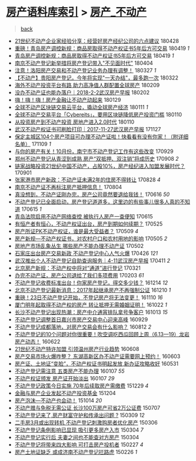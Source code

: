 [房产语料库索引](../../README.md)  > [房产_不动产](房产_不动产.md)
====
> [back](../README.md)

- [21世纪不动产企业家经验分享：经营好房产经纪公司的六点建议](http://jkwz.applinzi.com/ittc/7096974615861789712.html#21%E4%B8%96%E7%BA%AA%E4%B8%8D%E5%8A%A8%E4%BA%A7%E4%BC%81%E4%B8%9A%E5%AE%B6%E7%BB%8F%E9%AA%8C%E5%88%86%E4%BA%AB%EF%BC%9A%E7%BB%8F%E8%90%A5%E5%A5%BD%E6%88%BF%E4%BA%A7%E7%BB%8F%E7%BA%AA%E5%85%AC%E5%8F%B8%E7%9A%84%E5%85%AD%E7%82%B9%E5%BB%BA%E8%AE%AE) 180428  
- [重磅！青岛房产调控新规：商品房取得不动产权证书5年后方可交易](http://jkwz.applinzi.com/ittc/7093633007682585616.html#%E9%87%8D%E7%A3%85%EF%BC%81%E9%9D%92%E5%B2%9B%E6%88%BF%E4%BA%A7%E8%B0%83%E6%8E%A7%E6%96%B0%E8%A7%84%EF%BC%9A%E5%95%86%E5%93%81%E6%88%BF%E5%8F%96%E5%BE%97%E4%B8%8D%E5%8A%A8%E4%BA%A7%E6%9D%83%E8%AF%81%E4%B9%A65%E5%B9%B4%E5%90%8E%E6%96%B9%E5%8F%AF%E4%BA%A4%E6%98%93) 180419 *1* 
- [青岛房产调控新规：商品房取得不动产权证书5年后方可交易](http://jkwz.applinzi.com/ittc/7093602565533205515.html#%E9%9D%92%E5%B2%9B%E6%88%BF%E4%BA%A7%E8%B0%83%E6%8E%A7%E6%96%B0%E8%A7%84%EF%BC%9A%E5%95%86%E5%93%81%E6%88%BF%E5%8F%96%E5%BE%97%E4%B8%8D%E5%8A%A8%E4%BA%A7%E6%9D%83%E8%AF%81%E4%B9%A65%E5%B9%B4%E5%90%8E%E6%96%B9%E5%8F%AF%E4%BA%A4%E6%98%93) 180419 *1* 
- [南京不动产登记新举措将房产登记带入&quot;不见面时代&quot;](http://jkwz.applinzi.com/ittc/7088072225003668486.html#%E5%8D%97%E4%BA%AC%E4%B8%8D%E5%8A%A8%E4%BA%A7%E7%99%BB%E8%AE%B0%E6%96%B0%E4%B8%BE%E6%8E%AA%E5%B0%86%E6%88%BF%E4%BA%A7%E7%99%BB%E8%AE%B0%E5%B8%A6%E5%85%A5%26quot%3B%E4%B8%8D%E8%A7%81%E9%9D%A2%E6%97%B6%E4%BB%A3%26quot%3B) 180404  
- [注意！洛阳房产交易和不动产登记业务办理有调整！](http://jkwz.applinzi.com/ittc/7085169198898873351.html#%E6%B3%A8%E6%84%8F%EF%BC%81%E6%B4%9B%E9%98%B3%E6%88%BF%E4%BA%A7%E4%BA%A4%E6%98%93%E5%92%8C%E4%B8%8D%E5%8A%A8%E4%BA%A7%E7%99%BB%E8%AE%B0%E4%B8%9A%E5%8A%A1%E5%8A%9E%E7%90%86%E6%9C%89%E8%B0%83%E6%95%B4%EF%BC%81) 180327 *1* 
- [【不动产】贵阳房产登记，今年将实现&quot;一天办结&quot;，最多跑一次](http://jkwz.applinzi.com/ittc/7083292734435886097.html#%E3%80%90%E4%B8%8D%E5%8A%A8%E4%BA%A7%E3%80%91%E8%B4%B5%E9%98%B3%E6%88%BF%E4%BA%A7%E7%99%BB%E8%AE%B0%EF%BC%8C%E4%BB%8A%E5%B9%B4%E5%B0%86%E5%AE%9E%E7%8E%B0%26quot%3B%E4%B8%80%E5%A4%A9%E5%8A%9E%E7%BB%93%26quot%3B%EF%BC%8C%E6%9C%80%E5%A4%9A%E8%B7%91%E4%B8%80%E6%AC%A1) 180322  
- [海外不动产投资平台有路 助力高净值人群配置全球房产](http://jkwz.applinzi.com/ittc/7068230745384813585.html#%E6%B5%B7%E5%A4%96%E4%B8%8D%E5%8A%A8%E4%BA%A7%E6%8A%95%E8%B5%84%E5%B9%B3%E5%8F%B0%E6%9C%89%E8%B7%AF+%E5%8A%A9%E5%8A%9B%E9%AB%98%E5%87%80%E5%80%BC%E4%BA%BA%E7%BE%A4%E9%85%8D%E7%BD%AE%E5%85%A8%E7%90%83%E6%88%BF%E4%BA%A7) 180209  
- [没办不动产证也能办落户｜2018-2-2武汉房产早报](http://jkwz.applinzi.com/ittc/7065400970307961866.html#%E6%B2%A1%E5%8A%9E%E4%B8%8D%E5%8A%A8%E4%BA%A7%E8%AF%81%E4%B9%9F%E8%83%BD%E5%8A%9E%E8%90%BD%E6%88%B7%EF%BD%9C2018-2-2%E6%AD%A6%E6%B1%89%E6%88%BF%E4%BA%A7%E6%97%A9%E6%8A%A5) 180202  
- [嗨！嗨！嗨！房产金融让不动产动起来](http://jkwz.applinzi.com/ittc/7063925677781156875.html#%E5%97%A8%EF%BC%81%E5%97%A8%EF%BC%81%E5%97%A8%EF%BC%81%E6%88%BF%E4%BA%A7%E9%87%91%E8%9E%8D%E8%AE%A9%E4%B8%8D%E5%8A%A8%E4%BA%A7%E5%8A%A8%E8%B5%B7%E6%9D%A5) 180129  
- [全球不动产区块链交易云平台，撬动全球房产经济](http://jkwz.applinzi.com/ittc/7057267018741318666.html#%E5%85%A8%E7%90%83%E4%B8%8D%E5%8A%A8%E4%BA%A7%E5%8C%BA%E5%9D%97%E9%93%BE%E4%BA%A4%E6%98%93%E4%BA%91%E5%B9%B3%E5%8F%B0%EF%BC%8C%E6%92%AC%E5%8A%A8%E5%85%A8%E7%90%83%E6%88%BF%E4%BA%A7%E7%BB%8F%E6%B5%8E) 180111 *1* 
- [全球不动产交易平台「Cybereits」，要用区块链降低房产投资门槛](http://jkwz.applinzi.com/ittc/7057039079986693136.html#%E5%85%A8%E7%90%83%E4%B8%8D%E5%8A%A8%E4%BA%A7%E4%BA%A4%E6%98%93%E5%B9%B3%E5%8F%B0%E3%80%8CCybereits%E3%80%8D%EF%BC%8C%E8%A6%81%E7%94%A8%E5%8C%BA%E5%9D%97%E9%93%BE%E9%99%8D%E4%BD%8E%E6%88%BF%E4%BA%A7%E6%8A%95%E8%B5%84%E9%97%A8%E6%A7%9B) 180110  
- [从投资房产到不动产投资 房地产进入2.0时代](http://jkwz.applinzi.com/ittc/7056734311712031755.html#%E4%BB%8E%E6%8A%95%E8%B5%84%E6%88%BF%E4%BA%A7%E5%88%B0%E4%B8%8D%E5%8A%A8%E4%BA%A7%E6%8A%95%E8%B5%84+%E6%88%BF%E5%9C%B0%E4%BA%A7%E8%BF%9B%E5%85%A52.0%E6%97%B6%E4%BB%A3) 180110  
- [武汉不动产权证书可刷脸打印｜2017-11-27武汉房产早报](http://jkwz.applinzi.com/ittc/7040536312111694864.html#%E6%AD%A6%E6%B1%89%E4%B8%8D%E5%8A%A8%E4%BA%A7%E6%9D%83%E8%AF%81%E4%B9%A6%E5%8F%AF%E5%88%B7%E8%84%B8%E6%89%93%E5%8D%B0%EF%BD%9C2017-11-27%E6%AD%A6%E6%B1%89%E6%88%BF%E4%BA%A7%E6%97%A9%E6%8A%A5) 171127  
- [保定主城区104个房产项目可办理不动产证啦！快看看有没有你家！（附详细名单）](http://jkwz.applinzi.com/ittc/7033986949965153296.html#%E4%BF%9D%E5%AE%9A%E4%B8%BB%E5%9F%8E%E5%8C%BA104%E4%B8%AA%E6%88%BF%E4%BA%A7%E9%A1%B9%E7%9B%AE%E5%8F%AF%E5%8A%9E%E7%90%86%E4%B8%8D%E5%8A%A8%E4%BA%A7%E8%AF%81%E5%95%A6%EF%BC%81%E5%BF%AB%E7%9C%8B%E7%9C%8B%E6%9C%89%E6%B2%A1%E6%9C%89%E4%BD%A0%E5%AE%B6%EF%BC%81%EF%BC%88%E9%99%84%E8%AF%A6%E7%BB%86%E5%90%8D%E5%8D%95%EF%BC%89) 171109 *1* 
- [与你的房产有关！10月份，南宁市不动产登记工作有这些改变](http://jkwz.applinzi.com/ittc/7018732683474240529.html#%E4%B8%8E%E4%BD%A0%E7%9A%84%E6%88%BF%E4%BA%A7%E6%9C%89%E5%85%B3%EF%BC%8110%E6%9C%88%E4%BB%BD%EF%BC%8C%E5%8D%97%E5%AE%81%E5%B8%82%E4%B8%8D%E5%8A%A8%E4%BA%A7%E7%99%BB%E8%AE%B0%E5%B7%A5%E4%BD%9C%E6%9C%89%E8%BF%99%E4%BA%9B%E6%94%B9%E5%8F%98) 170929  
- [郑州不动产登记从青涩到成熟 房产“双抵押、双注销”将成历史](http://jkwz.applinzi.com/ittc/7010875355043464208.html#%E9%83%91%E5%B7%9E%E4%B8%8D%E5%8A%A8%E4%BA%A7%E7%99%BB%E8%AE%B0%E4%BB%8E%E9%9D%92%E6%B6%A9%E5%88%B0%E6%88%90%E7%86%9F+%E6%88%BF%E4%BA%A7%E2%80%9C%E5%8F%8C%E6%8A%B5%E6%8A%BC%E3%80%81%E5%8F%8C%E6%B3%A8%E9%94%80%E2%80%9D%E5%B0%86%E6%88%90%E5%8E%86%E5%8F%B2) 170908 *2* 
- [链家战略投资21世纪中国不动产，占股10%，房产经纪进入加盟发展时代？](http://jkwz.applinzi.com/ittc/7008262171304395793.html#%E9%93%BE%E5%AE%B6%E6%88%98%E7%95%A5%E6%8A%95%E8%B5%8421%E4%B8%96%E7%BA%AA%E4%B8%AD%E5%9B%BD%E4%B8%8D%E5%8A%A8%E4%BA%A7%EF%BC%8C%E5%8D%A0%E8%82%A110%25%EF%BC%8C%E6%88%BF%E4%BA%A7%E7%BB%8F%E7%BA%AA%E8%BF%9B%E5%85%A5%E5%8A%A0%E7%9B%9F%E5%8F%91%E5%B1%95%E6%97%B6%E4%BB%A3%EF%BC%9F) 170901  
- [张家港市房产新政：不动产证未满2年的住房不得转让](http://jkwz.applinzi.com/ittc/7006872281614386193.html#%E5%BC%A0%E5%AE%B6%E6%B8%AF%E5%B8%82%E6%88%BF%E4%BA%A7%E6%96%B0%E6%94%BF%EF%BC%9A%E4%B8%8D%E5%8A%A8%E4%BA%A7%E8%AF%81%E6%9C%AA%E6%BB%A12%E5%B9%B4%E7%9A%84%E4%BD%8F%E6%88%BF%E4%B8%8D%E5%BE%97%E8%BD%AC%E8%AE%A9) 170828 *4* 
- [南京不动产证不再标注房产抵押信息！](http://jkwz.applinzi.com/ittc/6998042833297343505.html#%E5%8D%97%E4%BA%AC%E4%B8%8D%E5%8A%A8%E4%BA%A7%E8%AF%81%E4%B8%8D%E5%86%8D%E6%A0%87%E6%B3%A8%E6%88%BF%E4%BA%A7%E6%8A%B5%E6%8A%BC%E4%BF%A1%E6%81%AF%EF%BC%81) 170804  
- [真没想到，不动产证刚办完，房产公司竟然要退给我钱！](http://jkwz.applinzi.com/ittc/6979811852249728005.html#%E7%9C%9F%E6%B2%A1%E6%83%B3%E5%88%B0%EF%BC%8C%E4%B8%8D%E5%8A%A8%E4%BA%A7%E8%AF%81%E5%88%9A%E5%8A%9E%E5%AE%8C%EF%BC%8C%E6%88%BF%E4%BA%A7%E5%85%AC%E5%8F%B8%E7%AB%9F%E7%84%B6%E8%A6%81%E9%80%80%E7%BB%99%E6%88%91%E9%92%B1%EF%BC%81) 170616 *50* 
- [不动产登记已全面启动，房产登记道道多，这里边的有些事儿很多人真的不知道](http://jkwz.applinzi.com/ittc/6979526728484389893.html#%E4%B8%8D%E5%8A%A8%E4%BA%A7%E7%99%BB%E8%AE%B0%E5%B7%B2%E5%85%A8%E9%9D%A2%E5%90%AF%E5%8A%A8%EF%BC%8C%E6%88%BF%E4%BA%A7%E7%99%BB%E8%AE%B0%E9%81%93%E9%81%93%E5%A4%9A%EF%BC%8C%E8%BF%99%E9%87%8C%E8%BE%B9%E7%9A%84%E6%9C%89%E4%BA%9B%E4%BA%8B%E5%84%BF%E5%BE%88%E5%A4%9A%E4%BA%BA%E7%9C%9F%E7%9A%84%E4%B8%8D%E7%9F%A5%E9%81%93) 170615 *1* 
- [青岛法院启用不动产网络查控 被执行人房产一查便知](http://jkwz.applinzi.com/ittc/6979433747471401989.html#%E9%9D%92%E5%B2%9B%E6%B3%95%E9%99%A2%E5%90%AF%E7%94%A8%E4%B8%8D%E5%8A%A8%E4%BA%A7%E7%BD%91%E7%BB%9C%E6%9F%A5%E6%8E%A7+%E8%A2%AB%E6%89%A7%E8%A1%8C%E4%BA%BA%E6%88%BF%E4%BA%A7%E4%B8%80%E6%9F%A5%E4%BE%BF%E7%9F%A5) 170615  
- [有恒产者有恒心，不动产权证出台，房产到期如何续期？](http://jkwz.applinzi.com/ittc/6967605695070340101.html#%E6%9C%89%E6%81%92%E4%BA%A7%E8%80%85%E6%9C%89%E6%81%92%E5%BF%83%EF%BC%8C%E4%B8%8D%E5%8A%A8%E4%BA%A7%E6%9D%83%E8%AF%81%E5%87%BA%E5%8F%B0%EF%BC%8C%E6%88%BF%E4%BA%A7%E5%88%B0%E6%9C%9F%E5%A6%82%E4%BD%95%E7%BB%AD%E6%9C%9F%EF%BC%9F) 170525  
- [房产所证PK不动产权证，谁是最大受益者？](http://jkwz.applinzi.com/ittc/6965587814765822981.html#%E6%88%BF%E4%BA%A7%E6%89%80%E8%AF%81PK%E4%B8%8D%E5%8A%A8%E4%BA%A7%E6%9D%83%E8%AF%81%EF%BC%8C%E8%B0%81%E6%98%AF%E6%9C%80%E5%A4%A7%E5%8F%97%E7%9B%8A%E8%80%85%EF%BC%9F) 170509 *4* 
- [房产新规—不动产权证书，对农村户口和农村用地的影响](http://jkwz.applinzi.com/ittc/6964052708825760773.html#%E6%88%BF%E4%BA%A7%E6%96%B0%E8%A7%84%E2%80%94%E4%B8%8D%E5%8A%A8%E4%BA%A7%E6%9D%83%E8%AF%81%E4%B9%A6%EF%BC%8C%E5%AF%B9%E5%86%9C%E6%9D%91%E6%88%B7%E5%8F%A3%E5%92%8C%E5%86%9C%E6%9D%91%E7%94%A8%E5%9C%B0%E7%9A%84%E5%BD%B1%E5%93%8D) 170505 *2* 
- [房地产市场乱象丛生 哪些房产不能办理不动产证](http://jkwz.applinzi.com/ittc/6963016412963537924.html#%E6%88%BF%E5%9C%B0%E4%BA%A7%E5%B8%82%E5%9C%BA%E4%B9%B1%E8%B1%A1%E4%B8%9B%E7%94%9F+%E5%93%AA%E4%BA%9B%E6%88%BF%E4%BA%A7%E4%B8%8D%E8%83%BD%E5%8A%9E%E7%90%86%E4%B8%8D%E5%8A%A8%E4%BA%A7%E8%AF%81) 170502  
- [石家庄出台房产交易新政 不动产登记中心人气火爆](http://jkwz.applinzi.com/ittc/6960844287716623364.html#%E7%9F%B3%E5%AE%B6%E5%BA%84%E5%87%BA%E5%8F%B0%E6%88%BF%E4%BA%A7%E4%BA%A4%E6%98%93%E6%96%B0%E6%94%BF+%E4%B8%8D%E5%8A%A8%E4%BA%A7%E7%99%BB%E8%AE%B0%E4%B8%AD%E5%BF%83%E4%BA%BA%E6%B0%94%E7%81%AB%E7%88%86) 170426 *121* 
- [武汉推出个人不动产登记自助查询服务｜4-11武汉房产早报](http://jkwz.applinzi.com/ittc/6955190324031915013.html#%E6%AD%A6%E6%B1%89%E6%8E%A8%E5%87%BA%E4%B8%AA%E4%BA%BA%E4%B8%8D%E5%8A%A8%E4%BA%A7%E7%99%BB%E8%AE%B0%E8%87%AA%E5%8A%A9%E6%9F%A5%E8%AF%A2%E6%9C%8D%E5%8A%A1%EF%BD%9C4-11%E6%AD%A6%E6%B1%89%E6%88%BF%E4%BA%A7%E6%97%A9%E6%8A%A5) 170411 *2* 
- [北京房产新规：不动产权中将对“通道”进行登记](http://jkwz.applinzi.com/ittc/6947550173948544004.html#%E5%8C%97%E4%BA%AC%E6%88%BF%E4%BA%A7%E6%96%B0%E8%A7%84%EF%BC%9A%E4%B8%8D%E5%8A%A8%E4%BA%A7%E6%9D%83%E4%B8%AD%E5%B0%86%E5%AF%B9%E2%80%9C%E9%80%9A%E9%81%93%E2%80%9D%E8%BF%9B%E8%A1%8C%E7%99%BB%E8%AE%B0) 170321  
- [办完不动产证，房产公司退给了我们多项费用](http://jkwz.applinzi.com/ittc/6930371657041708037.html#%E5%8A%9E%E5%AE%8C%E4%B8%8D%E5%8A%A8%E4%BA%A7%E8%AF%81%EF%BC%8C%E6%88%BF%E4%BA%A7%E5%85%AC%E5%8F%B8%E9%80%80%E7%BB%99%E4%BA%86%E6%88%91%E4%BB%AC%E5%A4%9A%E9%A1%B9%E8%B4%B9%E7%94%A8) 170203 *61* 
- [不动产登记收费标准出台！你家房产登记，得交多少钱？](http://jkwz.applinzi.com/ittc/6911598821254890500.html#%E4%B8%8D%E5%8A%A8%E4%BA%A7%E7%99%BB%E8%AE%B0%E6%94%B6%E8%B4%B9%E6%A0%87%E5%87%86%E5%87%BA%E5%8F%B0%EF%BC%81%E4%BD%A0%E5%AE%B6%E6%88%BF%E4%BA%A7%E7%99%BB%E8%AE%B0%EF%BC%8C%E5%BE%97%E4%BA%A4%E5%A4%9A%E5%B0%91%E9%92%B1%EF%BC%9F) 161214 *12* 
- [北京不动产登记最新消息：2017年起继承房产不再强制公证](http://jkwz.applinzi.com/ittc/6909692169631040517.html#%E5%8C%97%E4%BA%AC%E4%B8%8D%E5%8A%A8%E4%BA%A7%E7%99%BB%E8%AE%B0%E6%9C%80%E6%96%B0%E6%B6%88%E6%81%AF%EF%BC%9A2017%E5%B9%B4%E8%B5%B7%E7%BB%A7%E6%89%BF%E6%88%BF%E4%BA%A7%E4%B8%8D%E5%86%8D%E5%BC%BA%E5%88%B6%E5%85%AC%E8%AF%81) 161210 *1* 
- [重磅！23日不动产登记开始，不登记房产将无法变更！](http://jkwz.applinzi.com/ittc/6898843140487644164.html#%E9%87%8D%E7%A3%85%EF%BC%8123%E6%97%A5%E4%B8%8D%E5%8A%A8%E4%BA%A7%E7%99%BB%E8%AE%B0%E5%BC%80%E5%A7%8B%EF%BC%8C%E4%B8%8D%E7%99%BB%E8%AE%B0%E6%88%BF%E4%BA%A7%E5%B0%86%E6%97%A0%E6%B3%95%E5%8F%98%E6%9B%B4%EF%BC%81) 161110 *16* 
- [厦门明年起取得不动产权的房产  转让抵押无需婚姻证明！](http://jkwz.applinzi.com/ittc/6891740412095497220.html#%E5%8E%A6%E9%97%A8%E6%98%8E%E5%B9%B4%E8%B5%B7%E5%8F%96%E5%BE%97%E4%B8%8D%E5%8A%A8%E4%BA%A7%E6%9D%83%E7%9A%84%E6%88%BF%E4%BA%A7++%E8%BD%AC%E8%AE%A9%E6%8A%B5%E6%8A%BC%E6%97%A0%E9%9C%80%E5%A9%9A%E5%A7%BB%E8%AF%81%E6%98%8E%EF%BC%81) 161022 *1* 
- [长沙不动产登记出现热潮：房产中介通宵排队拿号争客户](http://jkwz.applinzi.com/ittc/6888429402215416837.html#%E9%95%BF%E6%B2%99%E4%B8%8D%E5%8A%A8%E4%BA%A7%E7%99%BB%E8%AE%B0%E5%87%BA%E7%8E%B0%E7%83%AD%E6%BD%AE%EF%BC%9A%E6%88%BF%E4%BA%A7%E4%B8%AD%E4%BB%8B%E9%80%9A%E5%AE%B5%E6%8E%92%E9%98%9F%E6%8B%BF%E5%8F%B7%E4%BA%89%E5%AE%A2%E6%88%B7) 161013 *15* 
- [不动产登记调整首日嘉兴市房产交易中心迎来高峰](http://jkwz.applinzi.com/ittc/6883205853154378756.html#%E4%B8%8D%E5%8A%A8%E4%BA%A7%E7%99%BB%E8%AE%B0%E8%B0%83%E6%95%B4%E9%A6%96%E6%97%A5%E5%98%89%E5%85%B4%E5%B8%82%E6%88%BF%E4%BA%A7%E4%BA%A4%E6%98%93%E4%B8%AD%E5%BF%83%E8%BF%8E%E6%9D%A5%E9%AB%98%E5%B3%B0) 160929  
- [不动产登记成都落地，对房产交易会有什么影响？](http://jkwz.applinzi.com/ittc/6865525339232666628.html#%E4%B8%8D%E5%8A%A8%E4%BA%A7%E7%99%BB%E8%AE%B0%E6%88%90%E9%83%BD%E8%90%BD%E5%9C%B0%EF%BC%8C%E5%AF%B9%E6%88%BF%E4%BA%A7%E4%BA%A4%E6%98%93%E4%BC%9A%E6%9C%89%E4%BB%80%E4%B9%88%E5%BD%B1%E5%93%8D%EF%BC%9F) 160812 *2* 
- [不动产登记的10个问题对你很重要！吹空调吃西瓜回顾上周（6.13—19）龙岩房产动态！](http://jkwz.applinzi.com/ittc/6846526084497277957.html#%E4%B8%8D%E5%8A%A8%E4%BA%A7%E7%99%BB%E8%AE%B0%E7%9A%8410%E4%B8%AA%E9%97%AE%E9%A2%98%E5%AF%B9%E4%BD%A0%E5%BE%88%E9%87%8D%E8%A6%81%EF%BC%81%E5%90%B9%E7%A9%BA%E8%B0%83%E5%90%83%E8%A5%BF%E7%93%9C%E5%9B%9E%E9%A1%BE%E4%B8%8A%E5%91%A8%EF%BC%886.13%E2%80%9419%EF%BC%89%E9%BE%99%E5%B2%A9%E6%88%BF%E4%BA%A7%E5%8A%A8%E6%80%81%EF%BC%81) 160622  
- [21世纪不动产特许加盟 引领温州房产行业趋势](http://jkwz.applinzi.com/ittc/6841288252451210245.html#21%E4%B8%96%E7%BA%AA%E4%B8%8D%E5%8A%A8%E4%BA%A7%E7%89%B9%E8%AE%B8%E5%8A%A0%E7%9B%9F+%E5%BC%95%E9%A2%86%E6%B8%A9%E5%B7%9E%E6%88%BF%E4%BA%A7%E8%A1%8C%E4%B8%9A%E8%B6%8B%E5%8A%BF) 160608  
- [房产交易市场火爆咋整？  东湖高新区办不动产证需要网上预约！](http://jkwz.applinzi.com/ittc/6839400534565716996.html#%E6%88%BF%E4%BA%A7%E4%BA%A4%E6%98%93%E5%B8%82%E5%9C%BA%E7%81%AB%E7%88%86%E5%92%8B%E6%95%B4%EF%BC%9F++%E4%B8%9C%E6%B9%96%E9%AB%98%E6%96%B0%E5%8C%BA%E5%8A%9E%E4%B8%8D%E5%8A%A8%E4%BA%A7%E8%AF%81%E9%9C%80%E8%A6%81%E7%BD%91%E4%B8%8A%E9%A2%84%E7%BA%A6%EF%BC%81) 160603  
- [房产证、土地证“变脸”，不动产权证书明起发放,新办证攻略收好](http://jkwz.applinzi.com/ittc/6838304859497169925.html#%E6%88%BF%E4%BA%A7%E8%AF%81%E3%80%81%E5%9C%9F%E5%9C%B0%E8%AF%81%E2%80%9C%E5%8F%98%E8%84%B8%E2%80%9D%EF%BC%8C%E4%B8%8D%E5%8A%A8%E4%BA%A7%E6%9D%83%E8%AF%81%E4%B9%A6%E6%98%8E%E8%B5%B7%E5%8F%91%E6%94%BE%2C%E6%96%B0%E5%8A%9E%E8%AF%81%E6%94%BB%E7%95%A5%E6%94%B6%E5%A5%BD) 160531  
- [不动产登记需注意 五类房产不能办理](http://jkwz.applinzi.com/ittc/6784593379602203653.html#%E4%B8%8D%E5%8A%A8%E4%BA%A7%E7%99%BB%E8%AE%B0%E9%9C%80%E6%B3%A8%E6%84%8F+%E4%BA%94%E7%B1%BB%E6%88%BF%E4%BA%A7%E4%B8%8D%E8%83%BD%E5%8A%9E%E7%90%86) 160107 *55* 
- [不动产权证颁发 房产证开始淡出](http://jkwz.applinzi.com/ittc/6784241186328019972.html#%E4%B8%8D%E5%8A%A8%E4%BA%A7%E6%9D%83%E8%AF%81%E9%A2%81%E5%8F%91+%E6%88%BF%E4%BA%A7%E8%AF%81%E5%BC%80%E5%A7%8B%E6%B7%A1%E5%87%BA) 160107 *29* 
- [不动产登记政策今日实施 70年后续取房产需缴费](http://jkwz.applinzi.com/ittc/6781250646623912964.html#%E4%B8%8D%E5%8A%A8%E4%BA%A7%E7%99%BB%E8%AE%B0%E6%94%BF%E7%AD%96%E4%BB%8A%E6%97%A5%E5%AE%9E%E6%96%BD+70%E5%B9%B4%E5%90%8E%E7%BB%AD%E5%8F%96%E6%88%BF%E4%BA%A7%E9%9C%80%E7%BC%B4%E8%B4%B9) 151229 *4* 
- [金融与房产企业发起不动产投资基金](http://jkwz.applinzi.com/ittc/6771904300305613829.html#%E9%87%91%E8%9E%8D%E4%B8%8E%E6%88%BF%E4%BA%A7%E4%BC%81%E4%B8%9A%E5%8F%91%E8%B5%B7%E4%B8%8D%E5%8A%A8%E4%BA%A7%E6%8A%95%E8%B5%84%E5%9F%BA%E9%87%91) 151204  
- [房产泡沫—不动产也会动！](http://jkwz.applinzi.com/ittc/6753098412780585989.html#%E6%88%BF%E4%BA%A7%E6%B3%A1%E6%B2%AB%E2%80%94%E4%B8%8D%E5%8A%A8%E4%BA%A7%E4%B9%9F%E4%BC%9A%E5%8A%A8%EF%BC%81) 151014 *20* 
- [不动产赠与免税无需公证 长沙100万房产可省2万公证费](http://jkwz.applinzi.com/ittc/547650611429493249.html#%E4%B8%8D%E5%8A%A8%E4%BA%A7%E8%B5%A0%E4%B8%8E%E5%85%8D%E7%A8%8E%E6%97%A0%E9%9C%80%E5%85%AC%E8%AF%81+%E9%95%BF%E6%B2%99100%E4%B8%87%E6%88%BF%E4%BA%A7%E5%8F%AF%E7%9C%812%E4%B8%87%E5%85%AC%E8%AF%81%E8%B4%B9) 150707  
- [不动产登记来了,房产财富守护和传承出问题 ?](http://jkwz.applinzi.com/ittc/547650611395330661.html#%E4%B8%8D%E5%8A%A8%E4%BA%A7%E7%99%BB%E8%AE%B0%E6%9D%A5%E4%BA%86%2C%E6%88%BF%E4%BA%A7%E8%B4%A2%E5%AF%8C%E5%AE%88%E6%8A%A4%E5%92%8C%E4%BC%A0%E6%89%BF%E5%87%BA%E9%97%AE%E9%A2%98+%3F) 150309 *12* 
- [二手房3月或出现转机 不动产登记刺激购房者优化房产](http://jkwz.applinzi.com/ittc/547650611396363261.html#%E4%BA%8C%E6%89%8B%E6%88%BF3%E6%9C%88%E6%88%96%E5%87%BA%E7%8E%B0%E8%BD%AC%E6%9C%BA+%E4%B8%8D%E5%8A%A8%E4%BA%A7%E7%99%BB%E8%AE%B0%E5%88%BA%E6%BF%80%E8%B4%AD%E6%88%BF%E8%80%85%E4%BC%98%E5%8C%96%E6%88%BF%E4%BA%A7) 150306  
- [不动产登记条例影响已显现 吸引更多房产入市](http://jkwz.applinzi.com/ittc/547650611391036412.html#%E4%B8%8D%E5%8A%A8%E4%BA%A7%E7%99%BB%E8%AE%B0%E6%9D%A1%E4%BE%8B%E5%BD%B1%E5%93%8D%E5%B7%B2%E6%98%BE%E7%8E%B0+%E5%90%B8%E5%BC%95%E6%9B%B4%E5%A4%9A%E6%88%BF%E4%BA%A7%E5%85%A5%E5%B8%82) 150304 *7* 
- [不动产登记实行后 夫妻之间也不能查对方房产](http://jkwz.applinzi.com/ittc/547650611395095901.html#%E4%B8%8D%E5%8A%A8%E4%BA%A7%E7%99%BB%E8%AE%B0%E5%AE%9E%E8%A1%8C%E5%90%8E+%E5%A4%AB%E5%A6%BB%E4%B9%8B%E9%97%B4%E4%B9%9F%E4%B8%8D%E8%83%BD%E6%9F%A5%E5%AF%B9%E6%96%B9%E6%88%BF%E4%BA%A7) 150304  
- [不动产登记将带来四大影响 可打击房产投机者](http://jkwz.applinzi.com/ittc/547650611394301651.html#%E4%B8%8D%E5%8A%A8%E4%BA%A7%E7%99%BB%E8%AE%B0%E5%B0%86%E5%B8%A6%E6%9D%A5%E5%9B%9B%E5%A4%A7%E5%BD%B1%E5%93%8D+%E5%8F%AF%E6%89%93%E5%87%BB%E6%88%BF%E4%BA%A7%E6%8A%95%E6%9C%BA%E8%80%85) 150227 *4* 
- [房产土地证缺乏 或成济南不动产登记拦路虎](http://jkwz.applinzi.com/ittc/547650611392321527.html#%E6%88%BF%E4%BA%A7%E5%9C%9F%E5%9C%B0%E8%AF%81%E7%BC%BA%E4%B9%8F+%E6%88%96%E6%88%90%E6%B5%8E%E5%8D%97%E4%B8%8D%E5%8A%A8%E4%BA%A7%E7%99%BB%E8%AE%B0%E6%8B%A6%E8%B7%AF%E8%99%8E) 150226 *1* 
